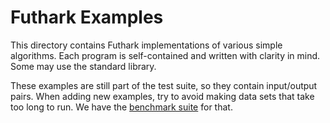 Futhark Examples
==

This directory contains Futhark implementations of various simple
algorithms.  Each program is self-contained and written with clarity
in mind.  Some may use the standard library.

These examples are still part of the test suite, so they contain
input/output pairs.  When adding new examples, try to avoid making
data sets that take too long to run.  We have the [benchmark
suite](https://github.com/diku-dk/futhark-benchmarks) for that.